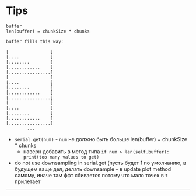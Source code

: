 # Tips
```
buffer
len(buffer) = chunkSize * chunks

buffer fills this way:

[                ]
[....            ]
[........        ]
[............    ]
[................]
[                ]
[....            ]
[........        ]
[............    ]
[................]
[                ]
[....            ]
[........        ]
[............    ]
[................]
        ...
```
- `serial.get(num)` - `num` не должно быть больше len(buffer) = chunkSize * chunks
    - наверн добавить в метод типа `if num > len(self.buffer): print(too many values to get)`
- do not use downsampling in serial.get (пусть будет 1 по умолчанию, в будущем ваще дел, делать downsample - в update plot method самому, иначе там ффт сбивается потому что мало точек в `t` прилетает


---
